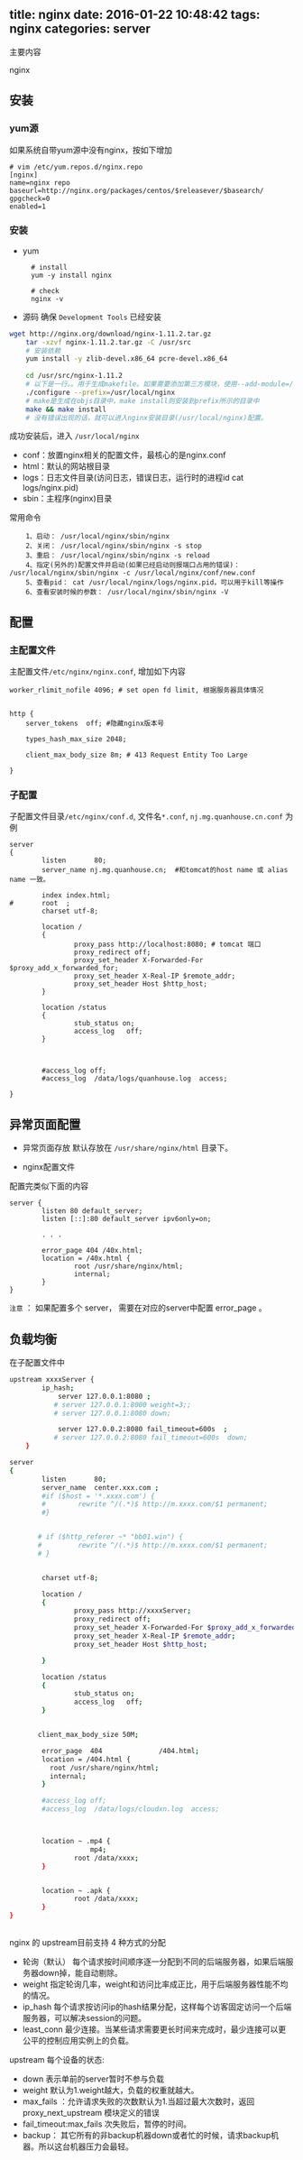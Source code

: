 title: nginx
date: 2016-01-22 10:48:42
tags: nginx
categories: server
---
主要内容

nginx

<!-- more -->

## 安装
### yum源
如果系统自带yum源中没有nginx，按如下增加
```
# vim /etc/yum.repos.d/nginx.repo
[nginx]
name=nginx repo
baseurl=http://nginx.org/packages/centos/$releasever/$basearch/
gpgcheck=0
enabled=1
```

### 安装
+ yum

		# install
		yum -y install nginx
		
		# check
		nginx -v



+ 源码
确保 `Development Tools` 已经安装
```bash
wget http://nginx.org/download/nginx-1.11.2.tar.gz
    tar -xzvf nginx-1.11.2.tar.gz -C /usr/src
    # 安装依赖
    yum install -y zlib-devel.x86_64 pcre-devel.x86_64
    
    cd /usr/src/nginx-1.11.2
    # 以下是一行。。用于生成makefile。如果需要添加第三方模块，使用--add-module=/path/module1的方法编译
    ./configure --prefix=/usr/local/nginx 
    # make是生成在objs目录中，make install则安装到prefix所示的目录中
    make && make install
    # 没有错误出现的话，就可以进入nginx安装目录(/usr/local/nginx)配置。

```

成功安装后，进入 `/usr/local/nginx`
- conf：放置nginx相关的配置文件，最核心的是nginx.conf
- html：默认的网站根目录
- logs：日志文件目录(访问日志，错误日志，运行时的进程id cat logs/nginx.pid)
- sbin：主程序(nginx)目录

常用命令

        1、启动： /usr/local/nginx/sbin/nginx
        2、关闭： /usr/local/nginx/sbin/nginx -s stop
        3、重启： /usr/local/nginx/sbin/nginx -s reload
        4、指定(另外的)配置文件并启动(如果已经启动则报端口占用的错误)： /usr/local/nginx/sbin/nginx -c /usr/local/nginx/conf/new.conf
        5、查看pid： cat /usr/local/nginx/logs/nginx.pid，可以用于kill等操作
        6、查看安装时候的参数： /usr/local/nginx/sbin/nginx -V


## 配置

### 主配置文件
主配置文件`/etc/nginx/nginx.conf`, 增加如下内容
```
worker_rlimit_nofile 4096; # set open fd limit, 根据服务器具体情况


http {
    server_tokens  off; #隐藏nginx版本号
 
    types_hash_max_size 2048;

    client_max_body_size 8m; # 413 Request Entity Too Large

}
```

### 子配置
子配置文件目录`/etc/nginx/conf.d`, 文件名`*.conf`, `nj.mg.quanhouse.cn.conf` 为例
```
server
{
        listen       80;
        server_name nj.mg.quanhouse.cn;  #和tomcat的host name 或 alias name 一致。

        index index.html;
#       root  ;
        charset utf-8;

        location /
        {
                proxy_pass http://localhost:8080; # tomcat 端口
                proxy_redirect off;
                proxy_set_header X-Forwarded-For $proxy_add_x_forwarded_for;
                proxy_set_header X-Real-IP $remote_addr;
                proxy_set_header Host $http_host;
        }

        location /status
        {
                stub_status on;
                access_log   off;
        }

        

        #access_log off;
        #access_log  /data/logs/quanhouse.log  access;

}
```


## 异常页面配置
* 异常页面存放
默认存放在 `/usr/share/nginx/html` 目录下。

* nginx配置文件

配置完类似下面的内容

```
server {
        listen 80 default_server;
        listen [::]:80 default_server ipv6only=on;

        . . .

        error_page 404 /40x.html;
        location = /40x.html {
                root /usr/share/nginx/html;
                internal;
        }
}
```

`注意` ： 如果配置多个 server， 需要在对应的server中配置 error_page 。

## 负载均衡
在子配置文件中 

```bash
upstream xxxxServer {
        ip_hash;
            server 127.0.0.1:8080 ;
           # server 127.0.0.1:8000 weight=3;;
           # server 127.0.0.1:8080 down;

            server 127.0.0.2:8080 fail_timeout=600s  ;
           # server 127.0.0.2:8080 fail_timeout=600s  down;
    }

server
{
        listen       80;
        server_name  center.xxx.com ;
        #if ($host = '*.xxxx.com') {
        #        rewrite ^/(.*)$ http://m.xxxx.com/$1 permanent;
        #}


       # if ($http_referer ~* "bb01.win") {
       #         rewrite ^/(.*)$ http://m.xxxx.com/$1 permanent;
       # }


        charset utf-8;

        location /
        {
                proxy_pass http://xxxxServer;
                proxy_redirect off;
                proxy_set_header X-Forwarded-For $proxy_add_x_forwarded_for;
                proxy_set_header X-Real-IP $remote_addr;
                proxy_set_header Host $http_host;

        }

        location /status
        {
                stub_status on;
                access_log   off;
        }


       client_max_body_size 50M;

        error_page  404              /404.html;
        location = /404.html {
          root /usr/share/nginx/html;
          internal;
        }

        #access_log off;
        #access_log  /data/logs/cloudxn.log  access;



        location ~ .mp4 {
                    mp4;
                root /data/xxxx;
        }


        location ~ .apk {
                root /data/xxxx;
        }
}
     

```

nginx 的 upstream目前支持 4 种方式的分配 
+ 轮询（默认） 
      每个请求按时间顺序逐一分配到不同的后端服务器，如果后端服务器down掉，能自动剔除。 
+ weight 
      指定轮询几率，weight和访问比率成正比，用于后端服务器性能不均的情况。 
+ ip_hash 
      每个请求按访问ip的hash结果分配，这样每个访客固定访问一个后端服务器，可以解决session的问题。  
+ least_conn
      最少连接。当某些请求需要更长时间来完成时，最少连接可以更公平的控制应用实例上的负载。


upstream 每个设备的状态:

+ down 表示单前的server暂时不参与负载 
+ weight  默认为1.weight越大，负载的权重就越大。 
+ max_fails ：允许请求失败的次数默认为1.当超过最大次数时，返回proxy_next_upstream 模块定义的错误 
+ fail_timeout:max_fails 次失败后，暂停的时间。 
+ backup： 其它所有的非backup机器down或者忙的时候，请求backup机器。所以这台机器压力会最轻。
